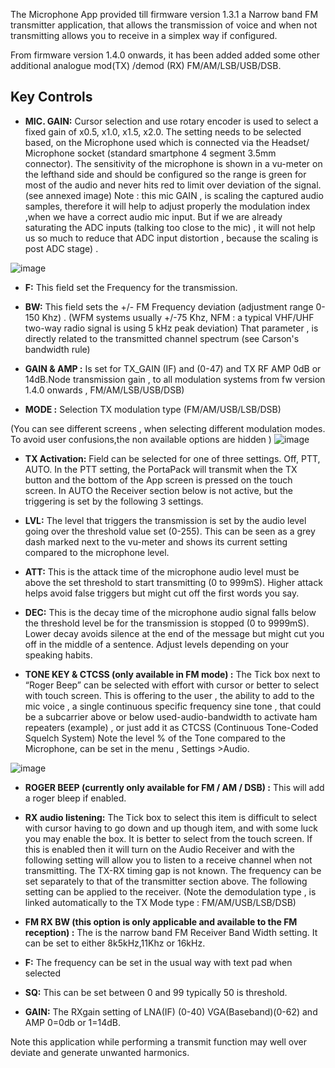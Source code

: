 The Microphone App provided till firmware version 1.3.1  a Narrow band  FM  transmitter application, that allows the transmission of voice and when not transmitting allows you to receive in a simplex way if configured. 

From firmware version 1.4.0 onwards,  it has been added added some other additional analogue  mod(TX) /demod (RX)   FM/AM/LSB/USB/DSB.  

## Key Controls

* **MIC. GAIN:** Cursor selection and use rotary encoder is used to select a fixed gain of x0.5, x1.0, x1.5, x2.0. The setting needs to be selected based, on the Microphone used which is connected via the Headset/ Microphone socket (standard smartphone 4 segment 3.5mm connector). The sensitivity of the microphone is shown in a vu-meter on the lefthand side and should be configured so the range is green for most of the audio and never hits red to limit over deviation of the signal. (see annexed image) 
Note : this mic GAIN , is scaling the captured audio samples, therefore it will help to adjust properly the modulation index ,when we have a correct audio mic input. But if we are already saturating the ADC inputs (talking too close to the mic) , it will not help us so much to reduce that ADC input distortion , because the scaling is post ADC stage) .  

![image](https://user-images.githubusercontent.com/86470699/167274133-375621ba-f615-427f-8121-2353a3095069.png)



* **F:** This field set the Frequency for the transmission.	

* **BW:** This field sets the +/- FM Frequency deviation (adjustment range 0-150 Khz) . 
(WFM systems usually +/-75 Khz,  NFM :  a typical VHF/UHF two-way radio signal is using 5 kHz peak deviation)
That parameter , is directly related to the transmitted channel spectrum (see Carson's bandwidth rule)

* **GAIN & AMP :** Is set for TX_GAIN (IF) and (0-47) and TX RF AMP 0dB or 14dB.Node transmission gain , to all modulation systems from fw version 1.4.0 onwards ,  FM/AM/LSB/USB/DSB)

* **MODE :**  Selection TX modulation type (FM/AM/USB/LSB/DSB) 

(You can see different screens , when selecting different modulation modes. To avoid user confusions,the non available options are hidden )
![image](https://user-images.githubusercontent.com/86470699/167274656-e7eb95a3-ef4a-4820-8f75-2f51413a7406.png)




* **TX Activation:**    Field can be selected for one of three settings. Off, PTT, AUTO. In the PTT setting, the PortaPack will transmit when the TX button and the bottom of the App screen is pressed on the touch screen.  In AUTO the Receiver section below is not active, but the triggering is set by the following 3 settings.

* **LVL:**  The level that triggers the transmission is set by the audio level going over the threshold value set (0-255). This can be seen as a grey dash marked next to the vu-meter and shows its current setting compared to the microphone level.

* **ATT:** This is the attack time of the microphone audio level must be above the set threshold to start transmitting (0 to 999mS). Higher attack helps avoid false triggers but might cut off the first words you say.

* **DEC:** This is the decay time of the microphone audio signal falls below the threshold level be for the transmission is stopped (0 to 9999mS). Lower decay avoids silence at the end of the message but might cut you off in the middle of a sentence. Adjust levels depending on your speaking habits.

* **TONE KEY & CTCSS (only available in FM mode) :** The Tick box next to “Roger Beep” can be selected with effort with cursor or better to select with touch screen.  This is offering to the user , the ability to add to the mic voice , a single continuous specific frequency sine tone , that could be a subcarrier above or below used-audio-bandwidth to activate ham repeaters (example)  , or just add it as CTCSS (Continuous Tone-Coded Squelch System) 
Note the level % of the Tone compared to the Microphone,  can be set in the menu ,  Settings >Audio.  

![image](https://user-images.githubusercontent.com/86470699/167274573-14fcc124-5a0d-4dff-94a5-11e2c62b583c.png)


* **ROGER BEEP (currently only available for FM / AM / DSB)  :** This will add a roger bleep if enabled.

* **RX audio listening:** The Tick box to select this item is difficult to select with cursor having to go down and up though item, and with some luck you may enable the box. It is better to select from the touch screen. If this is enabled then it will turn on the Audio Receiver and with the following setting will allow you to listen to a receive channel when not transmitting. The TX-RX timing gap is not known. The frequency can be set separately to that of the transmitter section above. The following setting can be applied to the receiver.
(Note the demodulation type , is linked automatically to the TX Mode type :  FM/AM/USB/LSB/DSB) 

* **FM RX BW (this option is only applicable and available to the FM reception) :** The is the narrow band FM Receiver Band Width setting. It can be set to either 8k5kHz,11Khz or 16kHz. 

* **F:** The frequency can be set in the usual way with text pad when selected

* **SQ:**  This can be set between 0 and 99 typically 50 is threshold.

* **GAIN:** The RXgain setting of LNA(IF) (0-40) VGA(Baseband)(0-62) and AMP 0=0db or 1=14dB.

Note this application while performing a transmit function  may well over deviate and generate unwanted harmonics.